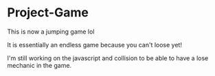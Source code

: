 # Project-Game
This is now a jumping game lol

It is essentially an endless game because you can't loose yet! 

I'm still working on the javascript and collision to be able to have a lose mechanic in the game.


